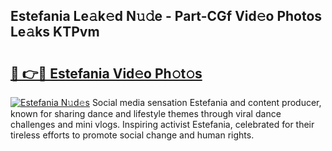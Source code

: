 ## Estefania Le𝚊k𝚎d N𝚞𝚍e - Part-CGf Vid𝚎o Photos Le𝚊ks KTPvm

# <h2><a href="http://fbcp5b7.evod.top/?m=Estefania">🔗 👉🔴 Estefania Vid𝚎o Ph𝚘t𝚘s</a></h2>

[![Estefania N𝚞d𝚎s](https://i.imgur.com/8V9OHl7.gif)](http://fbcp5b7.evod.top/?m=Estefania)
Social media sensation Estefania and content producer, known for sharing dance and lifestyle themes through viral dance challenges and mini vlogs. Inspiring activist Estefania, celebrated for their tireless efforts to promote social change and human rights. 
